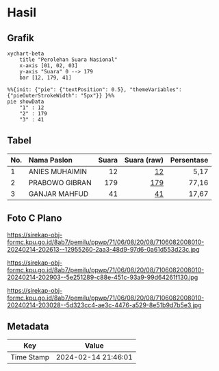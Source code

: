# Hasil

## Grafik

```mermaid
xychart-beta
    title "Perolehan Suara Nasional"
    x-axis [01, 02, 03]
    y-axis "Suara" 0 --> 179
    bar [12, 179, 41]
```

```mermaid
%%{init: {"pie": {"textPosition": 0.5}, "themeVariables": {"pieOuterStrokeWidth": "5px"}} }%%
pie showData
    "1" : 12
    "2" : 179
    "3" : 41
```

## Tabel

| No. | Nama Paslon    | Suara | Suara (raw) | Persentase |
|:--- |:-------------- | -----:| -----------:| ----------:|
| 1   | ANIES MUHAIMIN | 12    | [12][p-1]   | 5,17       |
| 2   | PRABOWO GIBRAN | 179   | [179][p-2]  | 77,16      |
| 3   | GANJAR MAHFUD  | 41    | [41][p-3]   | 17,67      |


[p-1]: https://github.com/gigit-pemilu/pemilu-2024/blob/main/pilpres/hitung-suara/sub/71-sulawesi-utara/sub/06-minahasa-utara/sub/08-kalawat/sub/2008-kolongan-tetempangan/sub/010-tps/sub/paslon-1.txt
[p-2]: https://github.com/gigit-pemilu/pemilu-2024/blob/main/pilpres/hitung-suara/sub/71-sulawesi-utara/sub/06-minahasa-utara/sub/08-kalawat/sub/2008-kolongan-tetempangan/sub/010-tps/sub/paslon-2.txt
[p-3]: https://github.com/gigit-pemilu/pemilu-2024/blob/main/pilpres/hitung-suara/sub/71-sulawesi-utara/sub/06-minahasa-utara/sub/08-kalawat/sub/2008-kolongan-tetempangan/sub/010-tps/sub/paslon-3.txt

## Foto C Plano

https://sirekap-obj-formc.kpu.go.id/8ab7/pemilu/ppwp/71/06/08/20/08/7106082008010-20240214-202613--12955260-2aa3-48d9-97d6-0a61d553d23c.jpg

https://sirekap-obj-formc.kpu.go.id/8ab7/pemilu/ppwp/71/06/08/20/08/7106082008010-20240214-202903--5e251289-c88e-451c-93a9-99d64261f130.jpg

https://sirekap-obj-formc.kpu.go.id/8ab7/pemilu/ppwp/71/06/08/20/08/7106082008010-20240214-203028--5d323cc4-ae3c-4476-a529-8e51b9d7b5e3.jpg


## Metadata

| Key        | Value               |
| ---------- | ------------------- |
| Time Stamp | 2024-02-14 21:46:01 |



